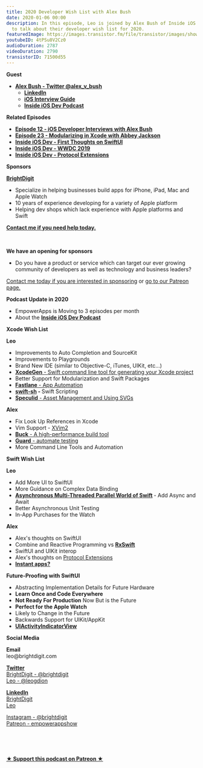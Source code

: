 ```yaml
---
title: 2020 Developer Wish List with Alex Bush
date: 2020-01-06 00:00
description: In this episode, Leo is joined by Alex Bush of Inside iOS Dev podcast
  to talk about their developer wish list for 2020.
featuredImage: https://images.transistor.fm/file/transistor/images/show/122/full_1533929410-artwork.jpg
youtubeID: 4tPSu8V2Cz0
audioDuration: 2787
videoDuration: 2790
transistorID: 71500d55
---
```

<p><b>Guest</b></p><ul><li>
<a href="https://twitter.com/alex_v_bush"><strong>Alex Bush - Twitter @alex_v_bush</strong></a><ul>
<li><a href="https://www.linkedin.com/in/alexvbush"><strong>LinkedIn</strong></a></li>
<li>
<a href="http://iosinterviewguide.com/"><strong>iOS Interview Guide</strong></a><strong> </strong>
</li>
<li><a href="http://insideiosdev.com/"><strong>Inside iOS Dev Podcast</strong></a></li>
</ul>
</li></ul><p><b>Related Episodes</b></p><ul>
<li><a href="https://share.transistor.fm/s/bcf9bb21"><strong>Episode 12 - iOS Developer Interviews with Alex Bush</strong></a></li>
<li><a href="https://share.transistor.fm/s/c8f9aa41"><strong>Episode 23 - Modularizing in Xcode with Abbey Jackson</strong></a></li>
<li><a href="https://insideiosdev.com/episodes/first-thoughts-on-swiftui"><strong>Inside iOS Dev - First Thoughts on SwiftUI</strong></a></li>
<li><a href="https://insideiosdev.com/episodes/wwdc-2019-woes-the-pressures-frustrations-of-ever-changing-tech"><strong>Inside iOS Dev - WWDC 2019</strong></a></li>
<li><a href="https://insideiosdev.com/episodes/protocol-extension-overuse"><strong>Inside iOS Dev - Protocol Extensions</strong></a></li>
</ul><p><b>Sponsors</b></p><p><a href="https://brightdigit.com/"><strong>BrightDigit</strong></a></p><ul>
<li>Specialize in helping businesses build apps for iPhone, iPad, Mac and Apple Watch</li>
<li>10 years of experience developing for a variety of Apple platform</li>
<li>Helping dev shops which lack experience with Apple platforms and Swift</li>
</ul><p><a href="https://brightdigit.com/contact/"><strong>Contact me if you need help today.</strong></a></p><p><br></p><p><strong>We have an opening for sponsors</strong></p><ul><li>Do you have a product or service which can target our ever growing community of developers as well as technology and business leaders? </li></ul><p><a href="https://brightdigit.com/contact/">Contact me today if you are interested in sponsoring</a> or <a href="https://www.patreon.com/empowerappsshow">go to our Patreon page.</a></p><p><b>Podcast Update in 2020</b></p><ul>
<li>EmpowerApps is Moving to 3 episodes per month</li>
<li>About the <a href="http://insideiosdev.com/"><strong>Inside iOS Dev Podcast</strong></a>
</li>
</ul><p><b>Xcode Wish List</b></p><p><strong>Leo</strong></p><ul>
<li>Improvements to Auto Completion and SourceKit</li>
<li>Improvements to Playgrounds</li>
<li>Brand New IDE (similar to Objective-C, iTunes, UIKit, etc...)</li>
<li><a href="https://github.com/yonaskolb/XcodeGen"><strong>XcodeGen</strong> - Swift command line tool for generating your Xcode project</a></li>
<li>Better Support for Modularization and Swift Packages</li>
<li>
<a href="https://fastlane.tools"><strong>Fastlane</strong> - App Automation</a> </li>
<li>
<a href="https://github.com/mxcl/swift-sh"><strong>swift-sh</strong></a><strong> - </strong>Swift Scripting</li>
<li><a href="https://speculid.com"><strong>Speculid</strong> - Asset Management and Using SVGs</a></li>
</ul><p><strong>Alex</strong></p><ul>
<li>Fix Look Up References in Xcode</li>
<li>Vim Support - <a href="https://github.com/XVimProject/XVim2">XVim2</a>
</li>
<li><a href="https://buck.build"><strong>Buck</strong> - A high-performance build tool</a></li>
<li><a href="https://guardgem.org"><strong>Guard</strong> - automate testing</a></li>
<li>More Command Line Tools and Automation</li>
</ul><p><b>Swift Wish List</b></p><p><strong>Leo</strong></p><ul>
<li>Add More UI to SwiftUI</li>
<li>More Guidance on Complex Data Binding</li>
<li>
<a href="https://learningswift.brightdigit.com/asynchronous-multi-threaded-parallel-world-of-swift/"><strong>Asynchronous Multi-Threaded Parallel World of Swift</strong></a><strong> </strong>- Add Async and Await</li>
<li>Better Asynchronous Unit Testing</li>
<li>In-App Purchases for the Watch</li>
</ul><p><strong>Alex</strong></p><ul>
<li>Alex's thoughts on SwiftUI</li>
<li>Combine and Reactive Programming vs <a href="https://github.com/ReactiveX/RxSwift"><strong>RxSwift</strong></a>
</li>
<li>SwiftUI and UIKit interop</li>
<li>Alex's thoughts on <a href="https://insideiosdev.com/episodes/protocol-extension-overuse">Protocol Extensions</a>
</li>
<li><a href="https://developer.android.com/topic/google-play-instant"><strong>Instant apps?</strong></a></li>
</ul><p><b>Future-Proofing with SwiftUI</b></p><ul>
<li>Abstracting Implementation Details for Future Hardware</li>
<li><strong>Learn Once and Code Everywhere </strong></li>
<li>
<strong>Not Ready For Production</strong> Now But is the Future</li>
<li><strong>Perfect for the Apple Watch</strong></li>
<li>Likely to Change in the Future</li>
<li>Backwards Support for UIKit/AppKit</li>
<li><a href="https://stackoverflow.com/questions/56496638/activity-indicator-in-swiftui"><strong>UIActivityIndicatorView</strong></a></li>
</ul><p><b>Social Media</b></p><p><strong>Email</strong><br>leo@brightdigit.com</p><p><a href="https://twitter.com/brightdigit"><strong>Twitter </strong><br>BrightDigit - @brightdigit</a><br><a href="https://twitter.com/leogdion">Leo - @leogdion</a></p><p><a href="https://www.linkedin.com/company/bright-digit"><strong>LinkedIn</strong><br>BrightDigit</a><br><a href="https://www.linkedin.com/in/leogdion/">Leo</a></p><p><a href="https://www.instagram.com/brightdigit/">Instagram - @brightdigit</a><br><a href="https://www.patreon.com/empowerappsshow">Patreon - empowerappshow</a></p><p><br></p><p><br></p><p><strong><a href="https://www.patreon.com/empowerappsshow" rel="payment" title="★ Support this podcast on Patreon ★">★ Support this podcast on Patreon ★</a></strong></p>
      